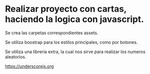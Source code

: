 # Realizar proyecto con cartas, haciendo la logica con javascript.


Se crea las carpetas correspondientes assets.

Se utiliza boostrap para los estilos principales, como por botones.

Se utiliza una libreria extra, la cual nos sirve para realizar los numeros aleatorios.

https://underscorejs.org
